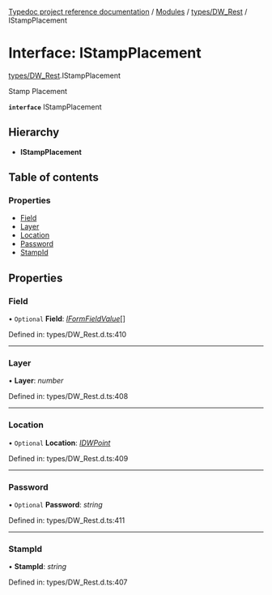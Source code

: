 [Typedoc project reference documentation](../README.md) / [Modules](../modules.md) / [types/DW_Rest](../modules/types_dw_rest.md) / IStampPlacement

# Interface: IStampPlacement

[types/DW_Rest](../modules/types_dw_rest.md).IStampPlacement

Stamp Placement

**`interface`** IStampPlacement

## Hierarchy

* **IStampPlacement**

## Table of contents

### Properties

- [Field](types_dw_rest.istampplacement.md#field)
- [Layer](types_dw_rest.istampplacement.md#layer)
- [Location](types_dw_rest.istampplacement.md#location)
- [Password](types_dw_rest.istampplacement.md#password)
- [StampId](types_dw_rest.istampplacement.md#stampid)

## Properties

### Field

• `Optional` **Field**: [*IFormFieldValue*](types_dw_rest.iformfieldvalue.md)[]

Defined in: types/DW_Rest.d.ts:410

___

### Layer

• **Layer**: *number*

Defined in: types/DW_Rest.d.ts:408

___

### Location

• `Optional` **Location**: [*IDWPoint*](types_dw_rest.idwpoint.md)

Defined in: types/DW_Rest.d.ts:409

___

### Password

• `Optional` **Password**: *string*

Defined in: types/DW_Rest.d.ts:411

___

### StampId

• **StampId**: *string*

Defined in: types/DW_Rest.d.ts:407
